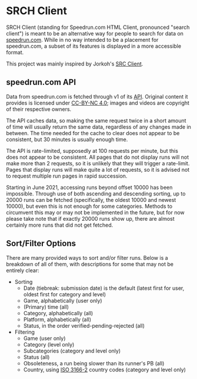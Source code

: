 # SRCH Client
SRCH Client (standing for Speedrun.com HTML Client, pronounced "search client") is meant to be an alternative way for people to search for data on [speedrun.com](https://www.speedrun.com). While in no way intended to be a placement for speedrun.com, a subset of its features is displayed in a more accessible format.

This project was mainly inspired by Jorkoh's [SRC Client](https://github.com/Jorkoh/SRC_Client).

## speedrun.com API
Data from speedrun.com is fetched through v1 of its [API](https://github.com/speedruncomorg/api). Original content it provides is licensed under [CC-BY-NC 4.0](https://creativecommons.org/licenses/by-nc/4.0/); images and videos are copyright of their respective owners.

The API caches data, so making the same request twice in a short amount of time will usually return the same data, regardless of any changes made in between. The time needed for the cache to clear does not appear to be consistent, but 30 minutes is usually enough time.

The API is rate-limited, supposedly at 100 requests per minute, but this does not appear to be consistent. All pages that do not display runs will not make more than 2 requests, so it is unlikely that they will trigger a rate-limit. Pages that display runs will make quite a lot of requests, so it is advised not to request multiple run pages in rapid succession.

Starting in June 2021, accessing runs beyond offset 10000 has been impossible. Through use of both ascending and descending sorting, up to 20000 runs can be fetched (specifically, the oldest 10000 and newest 10000), but even this is not enough for some categories. Methods to circumvent this may or may not be implemented in the future, but for now please take note that if exactly 20000 runs show up, there are almost certainly more runs that did not get fetched.

## Sort/Filter Options
There are many provided ways to sort and/or filter runs. Below is a breakdown of all of them, with descriptions for some that may not be entirely clear:
- Sorting
    - Date (tiebreak: submission date) is the default (latest first for user, oldest first for category and level)
    - Game, alphabetically (user only)
    - (Primary) time (all)
    - Category, alphabetically (all)
    - Platform, alphabetically (all)
    - Status, in the order verified-pending-rejected (all)
- Filtering
    - Game (user only)
    - Category (level only)
    - Subcategories (category and level only)
    - Status (all)
    - Obsoleteness, a run being slower than its runner's PB (all)
    - Country, using [ISO 3166-2](https://en.wikipedia.org/wiki/ISO_3166-2) country codes (category and level only)
